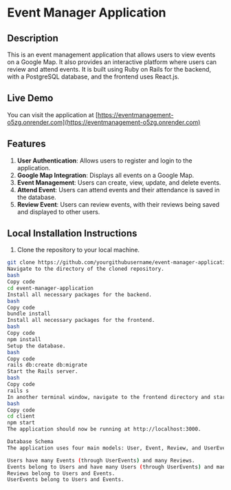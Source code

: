 # Event Manager Application

## Description
This is an event management application that allows users to view events on a Google Map. It also provides an interactive platform where users can review and attend events. It is built using Ruby on Rails for the backend, with a PostgreSQL database, and the frontend uses React.js.

## Live Demo
You can visit the application at [https://eventmanagement-o5zg.onrender.com](https://eventmanagement-o5zg.onrender.com)

## Features
1. **User Authentication**: Allows users to register and login to the application.
2. **Google Map Integration**: Displays all events on a Google Map.
3. **Event Management**: Users can create, view, update, and delete events.
4. **Attend Event**: Users can attend events and their attendance is saved in the database.
5. **Review Event**: Users can review events, with their reviews being saved and displayed to other users.

## Local Installation Instructions
1. Clone the repository to your local machine.
```bash
git clone https://github.com/yourgithubusername/event-manager-application.git
Navigate to the directory of the cloned repository.
bash
Copy code
cd event-manager-application
Install all necessary packages for the backend.
bash
Copy code
bundle install
Install all necessary packages for the frontend.
bash
Copy code
npm install
Setup the database.
bash
Copy code
rails db:create db:migrate
Start the Rails server.
bash
Copy code
rails s
In another terminal window, navigate to the frontend directory and start the React server.
bash
Copy code
cd client
npm start
The application should now be running at http://localhost:3000.

Database Schema
The application uses four main models: User, Event, Review, and UserEvent.

Users have many Events (through UserEvents) and many Reviews.
Events belong to Users and have many Users (through UserEvents) and many Reviews.
Reviews belong to Users and Events.
UserEvents belong to Users and Events.
